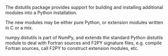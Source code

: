 The distutils package provides support for building and installing additional modules into a Python installation. 

The new modules may be either pure Python, or extension modules written in C or a mix.

numpy.distutils is part of NumPy, and extends the standard Python distutils module to deal with Fortran sources and F2PY signature files, e.g. compile Fortran sources, call F2PY to construct extension modules, etc.
